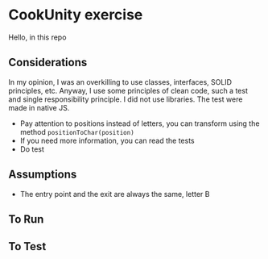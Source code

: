 # CookUnity exercise

Hello, in this repo

## Considerations

In my opinion, I was an overkilling to use classes, interfaces, SOLID principles, etc. Anyway, I use some principles of clean code, such a test and single responsibility principle.
I did not use libraries. The test were made in native JS.

- Pay attention to positions instead of letters, you can transform using the method ```positionToChar(position)```
- If you need more information, you can read the tests
- Do test

## Assumptions

- The entry point and the exit are always the same, letter B

## To Run

## To Test